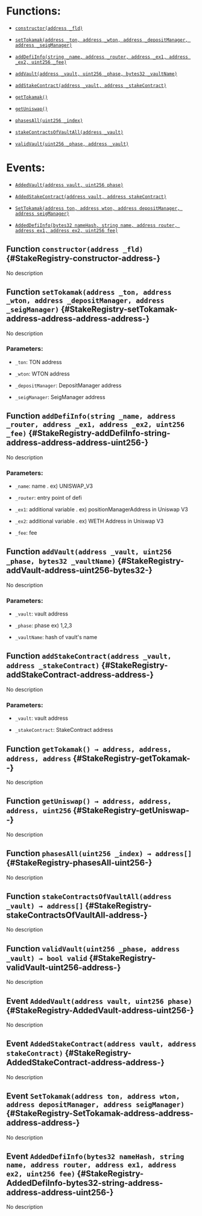 # Functions:

- [`constructor(address _fld)`](#StakeRegistry-constructor-address-)

- [`setTokamak(address _ton, address _wton, address _depositManager, address _seigManager)`](#StakeRegistry-setTokamak-address-address-address-address-)

- [`addDefiInfo(string _name, address _router, address _ex1, address _ex2, uint256 _fee)`](#StakeRegistry-addDefiInfo-string-address-address-address-uint256-)

- [`addVault(address _vault, uint256 _phase, bytes32 _vaultName)`](#StakeRegistry-addVault-address-uint256-bytes32-)

- [`addStakeContract(address _vault, address _stakeContract)`](#StakeRegistry-addStakeContract-address-address-)

- [`getTokamak()`](#StakeRegistry-getTokamak--)

- [`getUniswap()`](#StakeRegistry-getUniswap--)

- [`phasesAll(uint256 _index)`](#StakeRegistry-phasesAll-uint256-)

- [`stakeContractsOfVaultAll(address _vault)`](#StakeRegistry-stakeContractsOfVaultAll-address-)

- [`validVault(uint256 _phase, address _vault)`](#StakeRegistry-validVault-uint256-address-)

# Events:

- [`AddedVault(address vault, uint256 phase)`](#StakeRegistry-AddedVault-address-uint256-)

- [`AddedStakeContract(address vault, address stakeContract)`](#StakeRegistry-AddedStakeContract-address-address-)

- [`SetTokamak(address ton, address wton, address depositManager, address seigManager)`](#StakeRegistry-SetTokamak-address-address-address-address-)

- [`AddedDefiInfo(bytes32 nameHash, string name, address router, address ex1, address ex2, uint256 fee)`](#StakeRegistry-AddedDefiInfo-bytes32-string-address-address-address-uint256-)

## Function `constructor(address _fld)` {#StakeRegistry-constructor-address-}

No description

## Function `setTokamak(address _ton, address _wton, address _depositManager, address _seigManager)` {#StakeRegistry-setTokamak-address-address-address-address-}

No description

### Parameters:

- `_ton`: TON address

- `_wton`: WTON address

- `_depositManager`: DepositManager address

- `_seigManager`: SeigManager address

## Function `addDefiInfo(string _name, address _router, address _ex1, address _ex2, uint256 _fee)` {#StakeRegistry-addDefiInfo-string-address-address-address-uint256-}

No description

### Parameters:

- `_name`: name . ex) UNISWAP_V3

- `_router`: entry point of defi

- `_ex1`:  additional variable . ex) positionManagerAddress in Uniswap V3

- `_ex2`:  additional variable . ex) WETH Address in Uniswap V3

- `_fee`:  fee

## Function `addVault(address _vault, uint256 _phase, bytes32 _vaultName)` {#StakeRegistry-addVault-address-uint256-bytes32-}

No description

### Parameters:

- `_vault`: vault address

- `_phase`: phase ex) 1,2,3

- `_vaultName`:  hash of vault's name

## Function `addStakeContract(address _vault, address _stakeContract)` {#StakeRegistry-addStakeContract-address-address-}

No description

### Parameters:

- `_vault`: vault address

- `_stakeContract`:  StakeContract address

## Function `getTokamak() → address, address, address, address` {#StakeRegistry-getTokamak--}

No description

## Function `getUniswap() → address, address, address, uint256` {#StakeRegistry-getUniswap--}

No description

## Function `phasesAll(uint256 _index) → address[]` {#StakeRegistry-phasesAll-uint256-}

No description

## Function `stakeContractsOfVaultAll(address _vault) → address[]` {#StakeRegistry-stakeContractsOfVaultAll-address-}

No description

## Function `validVault(uint256 _phase, address _vault) → bool valid` {#StakeRegistry-validVault-uint256-address-}

No description

## Event `AddedVault(address vault, uint256 phase)` {#StakeRegistry-AddedVault-address-uint256-}

No description

## Event `AddedStakeContract(address vault, address stakeContract)` {#StakeRegistry-AddedStakeContract-address-address-}

No description

## Event `SetTokamak(address ton, address wton, address depositManager, address seigManager)` {#StakeRegistry-SetTokamak-address-address-address-address-}

No description

## Event `AddedDefiInfo(bytes32 nameHash, string name, address router, address ex1, address ex2, uint256 fee)` {#StakeRegistry-AddedDefiInfo-bytes32-string-address-address-address-uint256-}

No description
